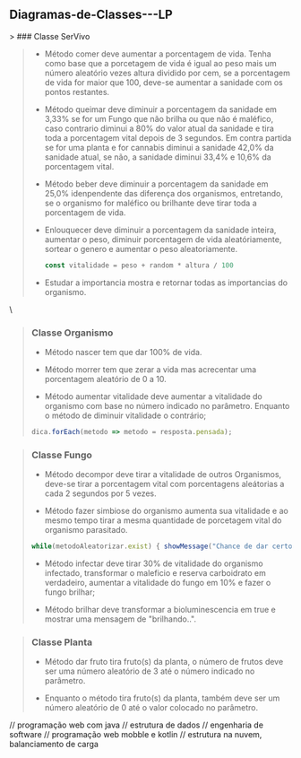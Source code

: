 ## Diagramas-de-Classes---LP

\> ### Classe SerVivo
>   - Método comer deve aumentar a porcentagem de vida. Tenha como base que a porcetagem de vida é igual ao peso mais um número aleatório vezes altura dividido por cem, se a porcentagem de vida for maior que 100, deve-se aumentar a sanidade com os pontos restantes.
>     
>   - Método queimar deve diminuir a porcentagem da sanidade em 3,33% se for um Fungo que não brilha ou que não é maléfico, caso contrario diminui a 80% do valor atual da sanidade e tira toda a porcentagem vital depois de 3 segundos. Em contra partida se for uma planta e for cannabis diminui a sanidade 42,0% da sanidade atual, se não, a sanidade diminui 33,4% e 10,6% da porcentagem vital.
>
>   - Método beber deve diminuir a porcentagem da sanidade em 25,0% idenpendente das diferença dos organismos, entretando, se o organismo for maléfico ou brilhante deve tirar toda a porcentagem de vida.
>
>   - Enlouquecer deve diminuir a porcentagem da sanidade inteira, aumentar o peso, diminuir porcentagem de vida aleatóriamente, sortear o genero e aumentar o peso aleatoriamente.
>     ``` javascript
>     const vitalidade = peso + random * altura / 100
>     ```
>
>   - Estudar a importancia mostra e retornar todas as importancias do organismo. 

\\
> ### Classe Organismo
>   - Método nascer tem que dar 100% de vida.
>  
>   - Método morrer tem que zerar a vida mas acrecentar uma porcentagem aleatório de 0 a 10.
>
>   - Método aumentar vitalidade deve aumentar a vitalidade do organismo com base no número indicado no parâmetro. Enquanto o método de diminuir vitalidade o contrário;
>   ``` javascript
>   dica.forEach(metodo => metodo = resposta.pensada);
>   ``` 


> ### Classe Fungo
>   - Método decompor deve tirar a vitalidade de outros Organismos, deve-se tirar a porcentagem vital com porcentagens aleátorias a cada 2 segundos por 5 vezes.
>  
>   - Método fazer simbiose do organismo aumenta sua vitalidade e ao mesmo tempo tirar a mesma quantidade de porcetagem vital do organismo parasitado.
>   ``` javascript
>   while(metodoAleatorizar.exist) { showMessage("Chance de dar certo:: {100%}") }
>   ```
>
>   - Método infectar deve tirar 30% de vitalidade do organismo infectado, transformar o maleficio e reserva carboidrato em verdadeiro, aumentar a vitalidade do fungo em 10% e fazer o fungo brilhar;
>
>   - Método brilhar deve transformar a bioluminescencia em true e mostrar uma mensagem de "brilhando..".


> ### Classe Planta
>   - Método dar fruto tira fruto(s) da planta, o número de frutos deve ser uma número aleatório de 3 até o número indicado no parâmetro.
>  
>   - Enquanto o método tira fruto(s) da planta, também deve ser um número aleatório de 0 até o valor colocado no parâmetro.


// programação web com java
// estrutura de dados
// engenharia de software
// programação web mobble e kotlin
// estrutura na nuvem, balanciamento de carga


